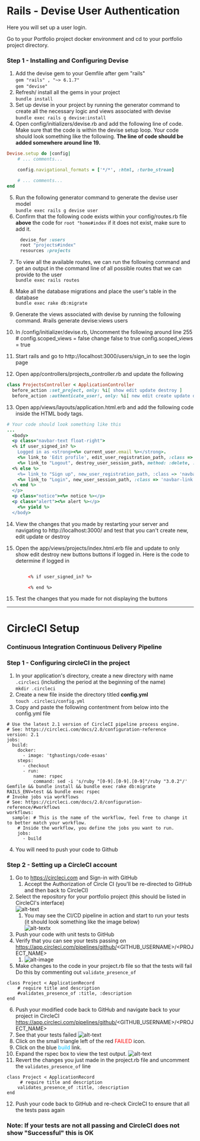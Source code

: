 
# Rails - Devise User Authentication

Here you will set up a user login.

Go to your Portfolio project docker environment and cd to your portfolio project directory.



### Step 1 - Installing and Configuring Devise

1. Add the devise gem to your Gemfile after gem "rails" <br>
   `gem "rails" , "~> 6.1.7"` <br>
   `gem "devise"`
2. Refresh/ install all the gems in your project<br>
`bundle install`
3. Set up devise in your project by running the generator command to create all the necessary logic and views 
associated with devise<br>
`bundle exec rails g devise:install`
4. Open config/initializers/devise.rb and add the following line of code. Make sure that the code is within the devise 
setup loop. Your code should look something like the following. **The line of code should be added somewhere around line 19.**<br>
```ruby
Devise.setup do |config|
    # ... comments...

    config.navigational_formats = ['*/*', :html, :turbo_stream]

    # ... comments...
end
```

5. Run the following generator command to generate the devise user model<br>
`bundle exec rails g devise user`
6. Confirm that the following code exists within your config/routes.rb file **above** the code for `root "home#index` if it does not exist, make sure to add it.<br>
```ruby
     devise_for :users
     root "projects#index"
     resources :projects
```
7. To view all the available routes, we can run the following command and get an output in the command line of all possible routes that we can provide to the user<br>
`bundle exec rails routes`
8. Make all the database migrations and place the user's table in the database<br>
`bundle exec rake db:migrate`

9. Generate the views associated with devise by running the following command.
#rails generate devise:views users

10. In /config/initializer/devise.rb, Uncomment the following around line 255 # config.scoped_views = false 
    change false to true
    config.scoped_views = true 
    
11. Start rails and go to http://localhost:3000/users/sign_in  to see the login page

12. Open app/controllers/projects_controller.rb and update the following
```Ruby
class ProjectsController < ApplicationController
  before_action :set_project, only: %i[ show edit update destroy ]
  before_action :authenticate_user!, only: %i[ new edit create update destroy]
 ```

13. Open app/views/layouts/application.html.erb and add the following code inside the HTML body tags.<br>
```Ruby
# Your code should look something like this
...
  <body>
  <p class="navbar-text float-right">
  <% if user_signed_in? %>
    Logged in as <strong><%= current_user.email %></strong>.
    <%= link_to 'Edit profile', edit_user_registration_path, :class => 'navbar-link' %> |
    <%= link_to "Logout", destroy_user_session_path, method: :delete, :class => 'navbar-link'  %>
  <% else %>
    <%= link_to "Sign up", new_user_registration_path, :class => 'navbar-link'  %> |
    <%= link_to "Login", new_user_session_path, :class => 'navbar-link'  %>
  <% end %>
  </p>
  <p class="notice"><%= notice %></p> 
  <p class="alert"><%= alert %></p> 
    <%= yield %>
  </body>
```
14. View the changes that you made by restarting your server and navigating to http://localhost:3000/  and test that you can't create new, edit update or destroy


15. Open the app/views/projects/index.html.erb file and update to only show edit destroy new buttons buttons if logged in. Here is the code to determine if logged in
```HTML

        <% if user_signed_in? %>

        <% end %>  
```
15. Test the changes that you made for not displaying the buttons

<hr>

# CircleCI Setup
### Continuous Integration Continuous Delivery Pipeline

### Step 1 - Configuring circleCI in the project
1. In your application's directory, create a new directory with name `.circleci` (including the period at the beginning 
of the name)<br>
`mkdir .circleci`
2. Create a new file inside the directory titled **config.yml**<br>
`touch .circleci/config.yml`
3. Copy and paste the following contentment from below into the config.yml file<br>
```YML
# Use the latest 2.1 version of CircleCI pipeline process engine.
# See: https://circleci.com/docs/2.0/configuration-reference
version: 2.1
jobs:
  build:
    docker:
      - image: 'tghastings/code-esaas'
    steps:
      - checkout
      - run:
          name: rspec
          command: sed -i 's/ruby "[0-9].[0-9].[0-9]"/ruby "3.0.2"/' Gemfile && bundle install && bundle exec rake db:migrate RAILS_ENV=test && bundle exec rspec
# Invoke jobs via workflows
# See: https://circleci.com/docs/2.0/configuration-reference/#workflows
workflows:
  sample: # This is the name of the workflow, feel free to change it to better match your workflow.
    # Inside the workflow, you define the jobs you want to run.
    jobs:
      - build
```
4. You will need to push your code to Github

### Step 2 - Setting up a CircleCI account
1. Go to https://circleci.com and Sign-in with GitHub
   1. Accept the Authorization of Circle CI (you'll be re-directed to GitHub and then back to CircleCI)
2. Select the repository for your portfolio project (this should be listed in CircleCI's interface)<br>
![alt-text](circleCI-step1.png)
   1. You may see the CI/CD pipeline in action and start to run your tests (it should look something like the image below)<br>
   ![alt-textx](circleCI-step2.png)
3. Push your code with unit tests to GitHub
4. Verify that you can see your tests passing on https://app.circleci.com/pipelines/github/<GITHUB_USERNAME>/<PROJECT_NAME> <br>
   1. ![alt-image](circleCI-step3.png)
5. Make changes to the code in your project.rb file so that the tests will fail Do this by commenting out `validate_presence_of`<br>
```
class Project < ApplicationRecord
    # require title and description
    #validates_presence_of :title, :description
end
```
6. Push your modified code back to GitHub and navigate back to your project in CircleCI https://app.circleci.com/pipelines/github/<GITHUB_USERNAME>/<PROJECT_NAME> <br>
7. See that your tests failed
   ![alt-text](circleCI-step4.png)
8. Click on the small triangle left of the red <span style="color:red;">FAILED</span> icon.<br>
9. Click on the blue <span style="color:#00BFFF;">build</span> link.
10. Expand the rspec box to view the test output.
    ![alt-text](circleCI-step5.png)
11. Revert the changes you just made in the project.rb file and uncomment the `validates_presence_of` line
```
class Project < ApplicationRecord
     # require title and description
    validates_presence_of :title, :description
end
```
12. Push your code back to GitHub and re-check CircleCI to ensure that all the tests pass again<br>


### Note: If your tests are not all passing and CircleCI does not show "Successful" this is OK
